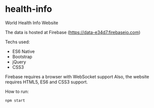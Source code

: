 # health-info
World Health Info Website

The data is hosted at Firebase (https://data-e34d7.firebaseio.com)

Techs used:

- ES6 Native
- Bootstrap
- jQuery
- CSS3

Firebase requires a browser with WebSocket support
Also, the website requires HTML5, ES6 and CSS3 support.

How to run:

`npm start`
